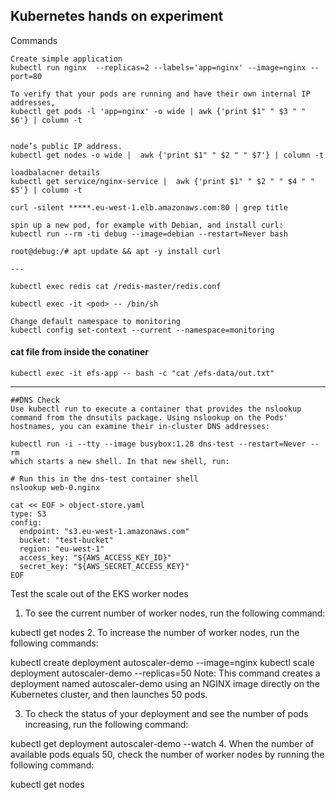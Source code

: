 ## Kubernetes hands on experiment

Commands

```
Create simple application
kubectl run nginx  --replicas=2 --labels='app=nginx' --image=nginx --port=80

To verify that your pods are running and have their own internal IP addresses,
kubectl get pods -l 'app=nginx' -o wide | awk {'print $1" " $3 " " $6'} | column -t


node’s public IP address.
kubectl get nodes -o wide |  awk {'print $1" " $2 " " $7'} | column -t

loadbalacner details
kubectl get service/nginx-service |  awk {'print $1" " $2 " " $4 " " $5'} | column -t

curl -silent *****.eu-west-1.elb.amazonaws.com:80 | grep title

spin up a new pod, for example with Debian, and install curl:
kubectl run --rm -ti debug --image=debian --restart=Never bash

root@debug:/# apt update && apt -y install curl

---

kubectl exec redis cat /redis-master/redis.conf

kubectl exec -it <pod> -- /bin/sh

Change default namespace to monitoring
kubectl config set-context --current --namespace=monitoring

```
 #### cat file from inside the conatiner
```
kubectl exec -it efs-app -- bash -c "cat /efs-data/out.txt"
```

---

```
##DNS Check
Use kubectl run to execute a container that provides the nslookup command from the dnsutils package. Using nslookup on the Pods' hostnames, you can examine their in-cluster DNS addresses:

kubectl run -i --tty --image busybox:1.28 dns-test --restart=Never --rm
which starts a new shell. In that new shell, run:

# Run this in the dns-test container shell
nslookup web-0.nginx
```

```
cat << EOF > object-store.yaml
type: S3
config:
  endpoint: "s3.eu-west-1.amazonaws.com"
  bucket: "test-bucket"
  region: "eu-west-1"
  access_key: "${AWS_ACCESS_KEY_ID}"
  secret_key: "${AWS_SECRET_ACCESS_KEY}"
EOF
```


Test the scale out of the EKS worker nodes

1.    To see the current number of worker nodes, run the following command:

kubectl get nodes
2.    To increase the number of worker nodes, run the following commands:

kubectl create deployment autoscaler-demo --image=nginx
kubectl scale deployment autoscaler-demo --replicas=50
Note: This command creates a deployment named autoscaler-demo using an NGINX image directly on the Kubernetes cluster, and then launches 50 pods.

3.    To check the status of your deployment and see the number of pods increasing, run the following command:

kubectl get deployment autoscaler-demo --watch
4.    When the number of available pods equals 50, check the number of worker nodes by running the following command:

kubectl get nodes
